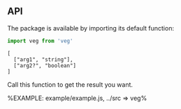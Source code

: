 
## API

The package is available by importing its default function:

```js
import veg from 'veg'
```

```### veg
[
  ["arg1", "string"],
  ["arg2?", "boolean"]
]
```

Call this function to get the result you want.

%EXAMPLE: example/example.js, ../src => veg%
